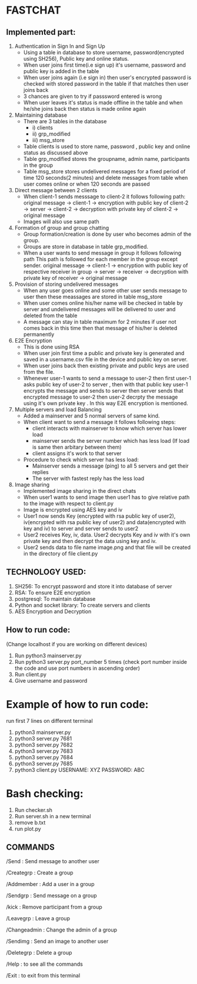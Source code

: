 # FASTCHAT
## Implemented part:
1. Authentication in Sign In and Sign Up
	- Using a table in database to store username, password(encrypted using SH256), Public key and online status.
	- When user joins first time(i.e sign up) it's username, password and public key is added in the table
	- When user joins again (i.e sign in) then user's encrypted password is checked with stored password in the table if that matches then user joins back
	- 3 chances are given to try if passsword entered is wrong
	- When user leaves it's status is made offline in the table and when he/she joins back then status is made online again
2. Maintaining database
	- There are 3 tables in the database
	  - i)   clients
	  - ii)  grp_modified
	  - iii) msg_store
	- Table clients is used to store name, password , public key and online status as discussed above
	- Table grp_modified stores the groupname, admin name, participants in the group
	- Table msg_store stores undelivered messages for a fixed period of time 120 seconds(2 minutes) and delete messages from table when user comes online or when 120 seconds are passed
3. Direct message between 2 clients
	- When client-1 sends messsage to client-2 it follows following path:
	  	original message -> client-1 -> encryption with public key of client-2 -> server -> client-2 -> decryption with private key of client-2 -> original message
	- Images will also use same path 
4. Formation of group and group chatting
	- Group formation/creation is done by user who becomes admin of the group.
	- Groups are store in database in table grp_modified.
	- When a user wants to send message in group it follows following path
	  This path is followed for each member in the group except sender.
		original message -> client-1 -> encryption with public key of respective receiver in group -> server -> receiver -> decryption with private key of receiver -> original message
5. Provision of storing undelivered messages
	- When any user goes online and some other user sends message to user then these meassages are stored in table msg_store
	- When user comes online his/her name will be checked in table by server and undelivered messages will be delivered to user and deleted from the table
	- A message can stay in table maximum for 2 minutes if user not comes back in this time then that message of his/her is deleted permanently
6. E2E Encryption
	- This is done using RSA
	- When user join first time a public and private key is generated and saved in a username.csv file in the device and public key on server.
	- When user joins back then existing private and public keys are used from the file.
	- Whenever user-1 wants to send a message to user-2 then first user-1 asks public key of user-2 to server , then with that public key user-1 encrypts the message and sends to server then server sends that encrypted message to user-2 then user-2 decrpty the message using it's own private key . In this way E2E encryption is mentioned. 
7. Multiple servers and load Balancing
	- Added a mainserver and 5 normal servers of same kind.
	- When client want to send a message it follows following steps:
		- client interacts with mainserver to know which server has lower load
		- mainserver sends the server number which has less load (If load is same then arbitary between them)
		- client assigns it's work to that server
	- Procedure to check which server has less load:
		- Mainserver sends  a message (ping) to all 5 servers and get their replies
		- The server with fastest reply has the less load
8. Image sharing
	- Implemented image sharing in the direct chats
	- When user1 wants to send image then user1 has to give relative path to the image with respect to client.py
	- Image is encrypted using AES key and iv
	- User1 now sends Key (encrypted with rsa public key of user2), iv(encrypted with rsa public key of user2) and data(encrypted with key and iv) to server and server sends to user2
	- User2 receives Key, iv, data. User2 decrypts Key and iv with it's own private key and then decrypt the data using key and iv.
	- User2 sends data to file name image.png and that file will be created in the directory of file client.py
## TECHNOLOGY USED:
1. SH256: To encrypt password and store it into database of server
2. RSA: To ensure E2E encryption
3. postgresql: To maintain database
4. Python and socket library: To create servers and clients
5. AES Encryption and Decryption
## How to run code:
(Change localhost if you are working on different devices) 
1. Run python3 mainserver.py 
2. Run python3 server.py port_number 5 times (check port number inside the code and use port numbers in ascending order) 	
3. Run client.py
4. Give username and password
# Example of how to run code:
run first 7 lines on different terminal
1. python3 mainserver.py
2. python3 server.py 7681
3. python3 server.py 7682
4. python3 server.py 7683
5. python3 server.py 7684
6. python3 server.py 7685
7. python3 client.py 
USERNAME: XYZ
PASSWORD: ABC
# Bash checking:
1) Run checker.sh
2) Run server.sh in a new terminal
3) remove b.txt
4) run plot.py

## COMMANDS
/Send : Send message to another user

/Creategrp : Create a group

/Addmember : Add a user in a group

/Sendgrp : Send message on a group

/kick : Remove participant from a group

/Leavegrp : Leave a group

/Changeadmin : Change the admin of a group

/Sendimg : Send an image to another user

/Deletegrp : Delete a group

/Help : to see all the commands

/Exit : to exit from this terminal
